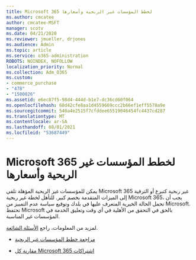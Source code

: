 ```yaml
---
title: Microsoft 365 لخطط المؤسسات غير الربحية وأسعارها
ms.author: cmcatee
author: cmcatee-MSFT
manager: scotv
ms.date: 04/21/2020
ms.reviewer: jmueller, drjones
ms.audience: Admin
ms.topic: article
ms.service: o365-administration
ROBOTS: NOINDEX, NOFOLLOW
localization_priority: Normal
ms.collection: Adm_O365
ms.custom:
- commerce_purchase
- "478"
- "1500026"
ms.assetid: e6ec87f5-98d4-444d-b1e7-dc36cd60f064
ms.openlocfilehash: 60d42cfe8aa1d4559669ccc2b66ef1eff5578a9e
ms.sourcegitcommit: 540a4e2515f7cfddee65519046454fc4437cd287
ms.translationtype: MT
ms.contentlocale: ar-SA
ms.lasthandoff: 08/01/2021
ms.locfileid: "53687449"
---
```

# <a name="microsoft-365-for-nonprofit-plans-and-pricing"></a>Microsoft 365 لخطط المؤسسات غير الربحية وأسعارها

يمكن للمؤسسات غير الربحية المؤهلة تلقي Microsoft 365 غير ربحية كتبرع أو الترقية إلى الميزات المتقدمة بخصم كبير. للتأهل لخطة غير ربحية Microsoft 365، يجب [](https://go.microsoft.com/fwlink/p/?LinkID=330253) أن تحمل الحالة الخيرية المتعرف عليها في بلدك وتوقيع سياسة عدم التمييز من Microsoft. تحتفظ Microsoft بالحق في التحقق من الأهلية في أي وقت وتعليق الخدمة في المؤسسات غير المناسبة.
  
لمزيد من المعلومات، راجع [الأسئلة الشائعة](https://products.office.com/nonprofit/office-365-nonprofit).
  
- [مراجعة خطط المؤسسات غير الربحية](https://products.office.com/nonprofit/office-365-nonprofit-plans-and-pricing?tab=1)

- [مقارنة كل Microsoft 365 اشتراكات](https://products.office.com/business/compare-more-office-365-for-business-plans)